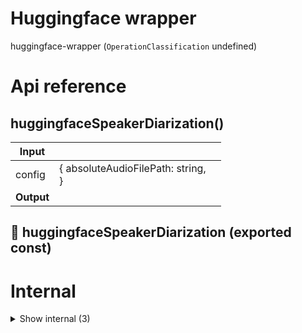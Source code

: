 # Huggingface wrapper

huggingface-wrapper (`OperationClassification` undefined)



# Api reference

## huggingfaceSpeakerDiarization()

| Input      |    |    |
| ---------- | -- | -- |
| config | { absoluteAudioFilePath: string, <br /> } |  |
| **Output** |    |    |



## 📄 huggingfaceSpeakerDiarization (exported const)

# Internal

<details><summary>Show internal (3)</summary>
    
  # request()




| Input      |    |    |
| ---------- | -- | -- |
| config | `HuggingfaceConfig` |  |
| **Output** |    |    |



## 🔹 HuggingfaceConfig

Properties: 

 | Name | Type | Description |
|---|---|---|
| text (optional) | string |  |
| contentAbsoluteFilePath (optional) | string |  |
| isAudio (optional) | boolean |  |
| apiKey  | string |  |
| model  | string |  |



## 📄 request (exported const)

  </details>

